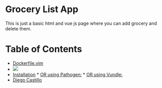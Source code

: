 # Grocery List App
This is just a basic html and vue js page where you can add grocery and delete them.


Table of Contents
=================

  * [Dockerfile.vim](#dockerfilevim)
  * ![](Screenshot2024-10-23140257.png)
  * [Installation](#installation)
        * [OR using Pathogen:](#or-using-pathogen)
        * [OR using Vundle:](#or-using-vundle)
  * [Diego Castillo](#license)
